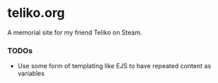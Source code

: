 # teliko.org
A memorial site for my friend Teliko on Steam.

### TODOs
- Use some form of templating like EJS to have repeated content as variables